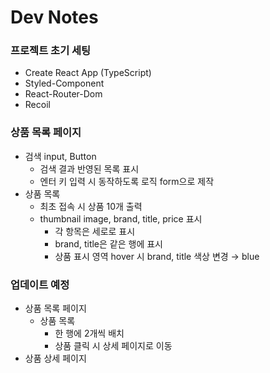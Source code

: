 # Dev Notes

### 프로젝트 초기 세팅

- Create React App (TypeScript)
- Styled-Component
- React-Router-Dom
- Recoil

### 상품 목록 페이지

- 검색 input, Button
  - 검색 결과 반영된 목록 표시
  - 엔터 키 입력 시 동작하도록 로직 form으로 제작
- 상품 목록
  - 최초 접속 시 상품 10개 출력
  - thumbnail image, brand, title, price 표시
    - 각 항목은 세로로 표시
    - brand, title은 같은 행에 표시
    - 상품 표시 영역 hover 시 brand, title 색상 변경 → blue

### 업데이트 예정

- 상품 목록 페이지
  - 상품 목록
    - 한 행에 2개씩 배치
    - 상품 클릭 시 상세 페이지로 이동
- 상품 상세 페이지
